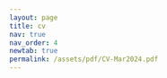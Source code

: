 ```yaml
---
layout: page
title: cv
nav: true
nav_order: 4
newtab: true
permalink: /assets/pdf/CV-Mar2024.pdf
---
```

